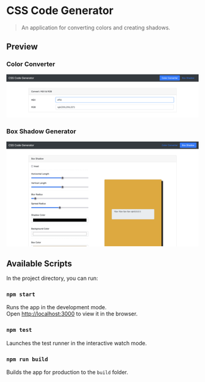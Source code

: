 # CSS Code Generator

> An application for converting colors and creating shadows.

## Preview

### Color Converter

<img src="./screenshots/color-converter.png" alt="Color Converter" />

### Box Shadow Generator

<img src="./screenshots/box-shadow-generator.png" alt="Box Shadow Generator" />

## Available Scripts

In the project directory, you can run:

### `npm start`

Runs the app in the development mode.<br>
Open [http://localhost:3000](http://localhost:3000) to view it in the browser.

### `npm test`

Launches the test runner in the interactive watch mode.

### `npm run build`

Builds the app for production to the `build` folder.
